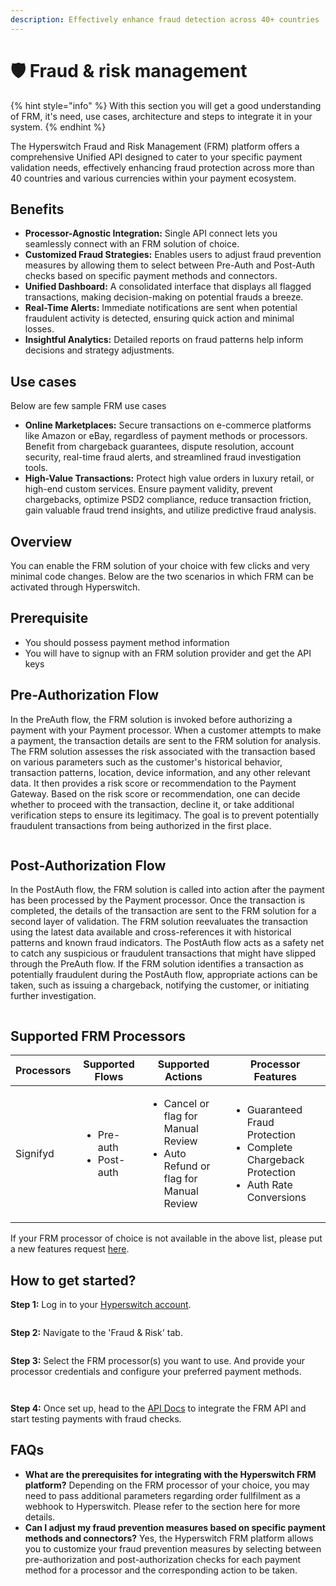 ```yaml
---
description: Effectively enhance fraud detection across 40+ countries
---
```


# 🛡 Fraud & risk management

{% hint style="info" %}
With this section you will get a good understanding of FRM, it's need, use cases, architecture and steps to integrate it in your system.
{% endhint %}

The Hyperswitch Fraud and Risk Management (FRM) platform offers a comprehensive Unified API designed to cater to your specific payment validation needs, effectively enhancing fraud protection across more than 40 countries and various currencies within your payment ecosystem.

## Benefits

* **Processor-Agnostic Integration:** Single API connect lets you seamlessly connect with an FRM solution of choice.
* **Customized Fraud Strategies:** Enables users to adjust fraud prevention measures by allowing them to select between Pre-Auth and Post-Auth checks based on specific payment methods and connectors.
* **Unified Dashboard:** A consolidated interface that displays all flagged transactions, making decision-making on potential frauds a breeze.
* **Real-Time Alerts:** Immediate notifications are sent when potential fraudulent activity is detected, ensuring quick action and minimal losses.
* **Insightful Analytics:** Detailed reports on fraud patterns help inform decisions and strategy adjustments.

## Use cases

Below are few sample FRM use cases

* **Online Marketplaces:** Secure transactions on e-commerce platforms like Amazon or eBay, regardless of payment methods or processors. Benefit from chargeback guarantees, dispute resolution, account security, real-time fraud alerts, and streamlined fraud investigation tools.
* **High-Value Transactions:** Protect high value orders in luxury retail, or high-end custom services. Ensure payment validity, prevent chargebacks, optimize PSD2 compliance, reduce transaction friction, gain valuable fraud trend insights, and utilize predictive fraud analysis.

## Overview

You can enable the FRM solution of your choice with few clicks and very minimal code changes. Below are the two scenarios in which FRM can be activated through Hyperswitch.

## Prerequisite

* You should possess payment method information
* You will have to signup with an FRM solution provider and get the API keys

## Pre-Authorization Flow

In the PreAuth flow, the FRM solution is invoked before authorizing a payment with your Payment processor. When a customer attempts to make a payment, the transaction details are sent to the FRM solution for analysis. The FRM solution assesses the risk associated with the transaction based on various parameters such as the customer's historical behavior, transaction patterns, location, device information, and any other relevant data. It then provides a risk score or recommendation to the Payment Gateway. Based on the risk score or recommendation, one can decide whether to proceed with the transaction, decline it, or take additional verification steps to ensure its legitimacy. The goal is to prevent potentially fraudulent transactions from being authorized in the first place.

<figure><img src="../../.gitbook/assets/frm-pre_auth_flow.jpg" alt=""><figcaption></figcaption></figure>

## Post-Authorization Flow

In the PostAuth flow, the FRM solution is called into action after the payment has been processed by the Payment processor. Once the transaction is completed, the details of the transaction are sent to the FRM solution for a second layer of validation. The FRM solution reevaluates the transaction using the latest data available and cross-references it with historical patterns and known fraud indicators. The PostAuth flow acts as a safety net to catch any suspicious or fraudulent transactions that might have slipped through the PreAuth flow. If the FRM solution identifies a transaction as potentially fraudulent during the PostAuth flow, appropriate actions can be taken, such as issuing a chargeback, notifying the customer, or initiating further investigation.

<figure><img src="../../.gitbook/assets/frm-post_auth_flow.jpg" alt=""><figcaption></figcaption></figure>

## Supported FRM Processors

| Processors | Supported Flows                              | Supported Actions                                                                                | Processor Features                                                                                                 |
| ---------- | -------------------------------------------- | ------------------------------------------------------------------------------------------------ | ------------------------------------------------------------------------------------------------------------------ |
| Signifyd   | <ul><li>Pre-auth</li><li>Post-auth</li></ul> | <ul><li>Cancel or flag for Manual Review</li><li>Auto Refund or flag for Manual Review</li></ul> | <ul><li>Guaranteed Fraud Protection</li><li>Complete Chargeback Protection</li><li>Auth Rate Conversions</li></ul> |

If your FRM processor of choice is not available in the above list, please put a new features request [here](https://github.com/juspay/hyperswitch/discussions/new?category=ideas-feature-requests).

## How to get started?

**Step 1:** Log in to your [Hyperswitch account](https://app.hyperswitch.io/login).

<figure><img src="../../.gitbook/assets/frm-step1.png" alt=""><figcaption></figcaption></figure>

**Step 2:** Navigate to the 'Fraud & Risk' tab.

<figure><img src="../../.gitbook/assets/frm-step2.png" alt=""><figcaption></figcaption></figure>

**Step 3:** Select the FRM processor(s) you want to use. And provide your processor credentials and configure your preferred payment methods.

<figure><img src="../../.gitbook/assets/frm-step3a.png" alt=""><figcaption></figcaption></figure>

<figure><img src="../../.gitbook/assets/frm-step3b.png" alt=""><figcaption></figcaption></figure>

**Step 4:** Once set up, head to the [API Docs](https://api-reference.hyperswitch.io/api-reference/payments/payments--create) to integrate the FRM API and start testing payments with fraud checks.

## FAQs

* **What are the prerequisites for integrating with the Hyperswitch FRM platform?** Depending on the FRM processor of your choice, you may need to pass additional parameters regarding order fullfilment as a webhook to Hyperswitch. Please refer to the section here for more details.
* **Can I adjust my fraud prevention measures based on specific payment methods and connectors?** Yes, the Hyperswitch FRM platform allows you to customize your fraud prevention measures by selecting between pre-authorization and post-authorization checks for each payment method for a processor and the corresponding action to be taken.
